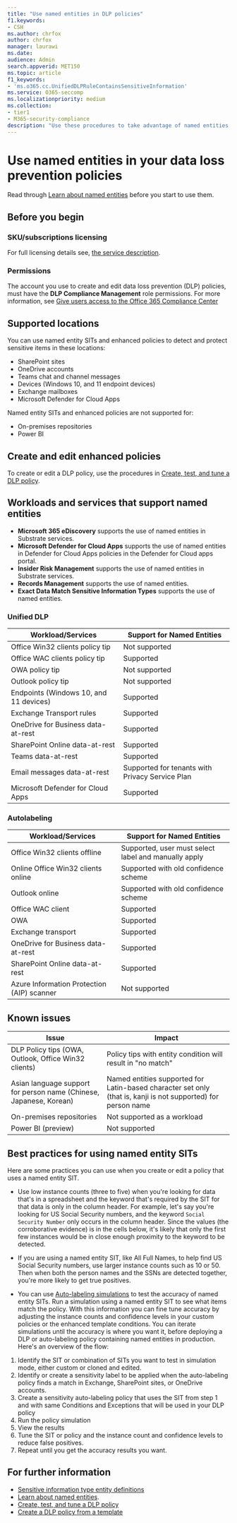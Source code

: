 ```yaml
---
title: "Use named entities in DLP policies"
f1.keywords:
- CSH
ms.author: chrfox
author: chrfox
manager: laurawi
ms.date:
audience: Admin
search.appverid: MET150
ms.topic: article
f1_keywords:
- 'ms.o365.cc.UnifiedDLPRuleContainsSensitiveInformation'
ms.service: O365-seccomp
ms.localizationpriority: medium
ms.collection: 
- tier1
- M365-security-compliance
description: "Use these procedures to take advantage of named entities in your data loss prevention policies"
---
```


# Use named entities in your data loss prevention policies

Read through [Learn about named entities](named-entities-learn.md) before you start to use them.

## Before you begin

### SKU/subscriptions licensing

For full licensing details see, [the service description](/office365/servicedescriptions/microsoft-365-service-descriptions/microsoft-365-tenantlevel-services-licensing-guidance/microsoft-365-security-compliance-licensing-guidance#information-protection-data-classification-analytics-overview-content--activity-explorer).

### Permissions

The account you use to create and edit data loss prevention (DLP) policies, must have the **DLP Compliance Management** role permissions. For more information, see [Give users access to the Office 365 Compliance Center](../security/office-365-security/grant-access-to-the-security-and-compliance-center.md)


## Supported locations

You can use named entity SITs and enhanced policies to detect and protect sensitive items in these locations:

- SharePoint sites
- OneDrive accounts
- Teams chat and channel messages
- Devices (Windows 10, and 11 endpoint devices)
- Exchange mailboxes
- Microsoft Defender for Cloud Apps

Named entity SITs and enhanced policies are not supported for:

- On-premises repositories
- Power BI

## Create and edit enhanced policies

To create or edit a DLP policy, use the procedures in [Create, test, and tune a DLP policy](create-test-tune-dlp-policy.md).

## Workloads and services that support named entities

- **Microsoft 365 eDiscovery** supports the use of named entities in Substrate services.
- **Microsoft Defender for Cloud Apps** supports the use of named entities in Defender for Cloud Apps policies in the Defender for Cloud apps portal.
- **Insider Risk Management** supports the use of named entities in Substrate services.
- **Records Management** supports the use of named entities.
- **Exact Data Match Sensitive Information Types** supports the use of named entities.
<!--- **Communication Compliance** doesn't support the use of named entities in Exchange transport rules and data-at-rest.
- **Microsoft Information Governance** (MIG) doesn't support the use of named entities in Exchange transport rules and data-at-rest.-->
 
### Unified DLP

|Workload/Services  |Support for Named Entities  |
|---------|---------|
|Office Win32 clients policy tip    |Not supported  |
|Office WAC clients policy tip    |Supported         |
|OWA policy tip     |Not supported         |
|Outlook policy tip     |Not supported |
|Endpoints (Windows 10, and 11 devices)     |Supported  |
|Exchange Transport rules     |Supported |
|OneDrive for Business data-at-rest     |Supported         |
|SharePoint Online data-at-rest     |Supported         |
|Teams data-at-rest     |Supported         |
|Email messages data-at-rest     |Supported for tenants with Privacy Service Plan         |
|Microsoft Defender for Cloud Apps     |Supported         |

### Autolabeling

|Workload/Services |Support for Named Entities  |
|---------|---------|
|Office Win32 clients offline   |Supported, user must select label and manually apply |
|Online Office Win32 clients online|Supported with old confidence scheme |
|Outlook online   |Supported with old confidence scheme  |
|Office WAC client     |Supported |
|OWA     |Supported |
|Exchange transport     |Supported |
|OneDrive for Business data-at-rest     |Supported |
|SharePoint Online data-at-rest|Supported|
|Azure Information Protection (AIP) scanner|Not supported|

## Known issues

|Issue  |Impact  |
|---------|---------|
|DLP Policy tips (OWA, Outlook, Office Win32 clients)     |   Policy tips with entity condition will result in "no match"      |
| Asian language support for person name (Chinese, Japanese, Korean)    | Named entities supported for Latin-based character set only (that is, kanji is not supported) for person name        |
|On-premises repositories    | Not supported as a workload|
|Power BI (preview) | Not supported

<!--|Devices workload (Endpoint)     | Not supported as a workload – authoring policy with named entities will not be allowed        |-->

## Best practices for using named entity SITs

Here are some practices you can use when you create or edit a policy that uses a named entity SIT.

- Use low instance counts (three to five) when you're looking for data that's in a spreadsheet and the keyword that's required by the SIT for that data is only in the column header. For example, let's say you're looking for US Social Security numbers, and the keyword `Social Security Number` only occurs in the column header. Since the values (the corroborative evidence) is in the cells below, it's likely that only the first few instances would be in close enough proximity to the keyword to be detected.  

- If you are using a named entity SIT, like All Full Names, to help find US Social Security numbers, use larger instance counts such as 10 or 50. Then when both the person names and the SSNs are detected together, you're more likely to get true positives.

- You can use [Auto-labeling simulations](apply-sensitivity-label-automatically.md#learn-about-simulation-mode) to test the accuracy of named entity SITs. Run a simulation using a named entity SIT to see what items match the policy. With this information you can fine tune accuracy by adjusting the instance counts and confidence levels in your custom policies or the enhanced template conditions. You can iterate simulations until the accuracy is where you want it, before deploying a DLP or auto-labeling policy containing named entities in production. Here's an overview of the flow:

1. Identify the SIT or combination of SITs you want to test in simulation mode, either custom or cloned and edited.
1. Identify or create a sensitivity label to be applied when the auto-labeling policy finds a match in Exchange, SharePoint sites, or OneDrive accounts.
1. Create a sensitivity auto-labeling policy that uses the SIT from step 1 and with same Conditions and Exceptions that will be used in your DLP policy
1. Run the policy simulation
1. View the results
1. Tune the SIT or policy and the instance count and confidence levels to reduce false positives.
1. Repeat until you get the accuracy results you want.


## For further information
- [Sensitive information type entity definitions](sensitive-information-type-entity-definitions.md)
- [Learn about named entities](named-entities-learn.md).
- [Create, test, and tune a DLP policy](create-test-tune-dlp-policy.md)
- [Create a DLP policy from a template](create-a-dlp-policy-from-a-template.md)
